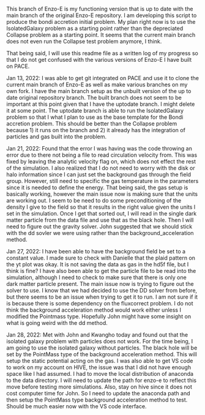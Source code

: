This branch of Enzo-E is my functioning version that is up to date with the main branch of the original Enzo-E repository. I am developing this script to produce the bondi accretion initial problem. My plan right now is to use the IsolatedGalaxy problem as a starting point rather than the depreciated Collapse problem as a starting point. It seems that the current main branch does not even run the Collapse test problem anymore, I think.

That being said, I will use this readme file as a written log of my progress so that I do not get confused with the various versions of Enzo-E I have built on PACE.

Jan 13, 2022: I was able to get git integrated on PACE and use it to clone the current main branch of Enzo-E as well as make various branches on my own fork. I have the main branch setup as the unbuilt version of the up to date original repository branch. The built branch does not seem to be important at this point given that I have the uptodate branch. I might delete it at some point. The uptodate branch is able to run the IsolatedGalaxy problem so that I what I plan to use as the base template for the Bondi accretion problem. This should be better than the Collapse problem because 1) it runs on the branch and 2) it already has the integration of particles and gas built into the problem.

Jan 21, 2022: Found that the error I was having was the code throwing an error due to there not being a file to read circulation velocity from. This was fixed by leaving the analytic velocity flag on, which does not effect the rest of the simulation. I also realized that I do not need to worry with the disk or halo information since I can just set the background gas through the field group. However, still need to specific the gas temperature in the parameters since it is needed to define the energy. That being said, the gas setup is basically working, however the main issue now is making sure that the units are working out. I seem to be need to do some preconditioning of the density I give to the field so that it results in the right value given the units I set in the simulation. Once I get that sorted out, I will read in the single dark matter particle from the data file and use that as the black hole. Then I will need to figure out the gravity solver. John suggested that we should stick with the dd sovler we were using rather than the background_acceleration method.

Jan 27, 2022: I have been able to have the background field be set to a constant value. I made sure to check with Danielle that the plaid pattern on the yt plot was okay. It is not saving the data as gas in the hd5f file, but I think is fine? I have also been able to get the particle file to be read into the simulation, although I need to check to make sure that there is only one dark matter particle present. The main issue now is trying to figure out the solver to use. I know that we had decided to use the DD solver from before, but there seems to be an issue when trying to get it to run. I am not sure if it is because there is some dependency on the fluxcorrect problem. I do not think the background acceleration method would work either unless I modified the Pointmass type. Hopefully John might have some insight on what is going weird with the dd method.

Jan 28, 2022: Met with John and Kwangho today and found out that the isolated galaxy problem with particles does not work. For the time being, I am going to use the isolated galaxy without particles. The black hole will be set by the PointMass type of the background acceleration method. This will setup the static potential acting on the gas. I was also able to get VS code to work on my account on HIVE, the issue was that I did not have enough space like I had assumed. I had to move the local distribution of anaconda to the data directory. I will need to update the path for enzo-e to reflect this move before testing more simulations. Also, stay on hive since it does not cost computer time for John. So I need to update the anaconda path and then setup the PointMass type background acceleration method to test. Should be much easier now with the VS code interface.
